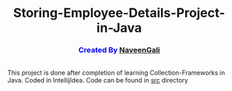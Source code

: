 <h1 align="center">Storing-Employee-Details-Project-in-Java</h1>
<h3 align=center style="color:blue">Created By <a href="https://github.com/NaveenGali11">NaveenGali</a></h3>
<br>
This project is done after completion of learning Collection-Frameworks in Java.
Coded in IntellijIdea.
Code can be found in <u>src</u> directory